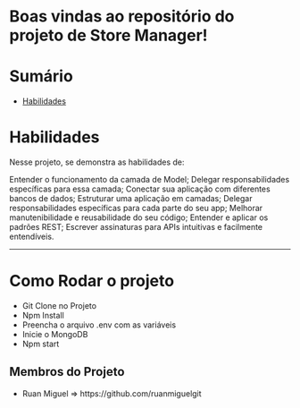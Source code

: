 

# Boas vindas ao repositório do projeto de Store Manager!


# Sumário

- [Habilidades](#habilidades)
 

# Habilidades

Nesse projeto, se demonstra as habilidades de:

Entender o funcionamento da camada de Model;
Delegar responsabilidades específicas para essa camada;
Conectar sua aplicação com diferentes bancos de dados;
Estruturar uma aplicação em camadas;
Delegar responsabilidades específicas para cada parte do seu app;
Melhorar manutenibilidade e reusabilidade do seu código;
Entender e aplicar os padrões REST;
Escrever assinaturas para APIs intuitivas e facilmente entendíveis.

---
<h1> Como Rodar o projeto</h1>
<ul>
  <li> Git Clone no Projeto</li>
  <li> Npm Install</li>
 <li> Preencha o arquivo .env com as variáveis
 </li>
 <li> Inicie o MongoDB</li>
  <li> Npm start</li>
 </ul>

<h2>Membros do Projeto</h2>
<ul>
  <li>Ruan Miguel => https://github.com/ruanmiguelgit</li>
</ul>



  
